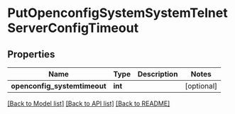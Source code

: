 # PutOpenconfigSystemSystemTelnetServerConfigTimeout

## Properties
Name | Type | Description | Notes
------------ | ------------- | ------------- | -------------
**openconfig_systemtimeout** | **int** |  | [optional] 

[[Back to Model list]](../README.md#documentation-for-models) [[Back to API list]](../README.md#documentation-for-api-endpoints) [[Back to README]](../README.md)


